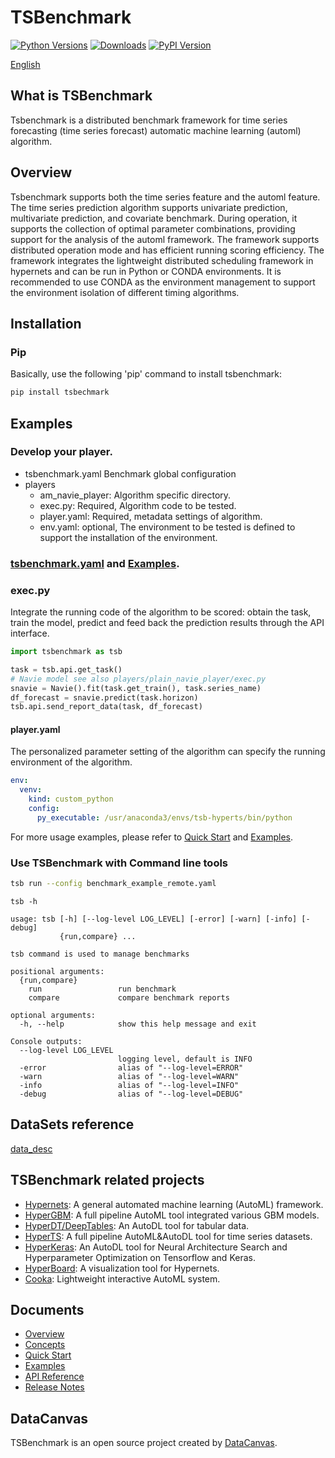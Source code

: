 # TSBenchmark
[![Python Versions](https://img.shields.io/pypi/pyversions/hypergbm.svg)](https://pypi.org/project/hypergbm)
[![Downloads](https://pepy.tech/badge/hypergbm)](https://pepy.tech/project/hypergbm)
[![PyPI Version](https://img.shields.io/pypi/v/hypergbm.svg)](https://pypi.org/project/hypergbm)

[English](README.md)

## What is TSBenchmark
Tsbenchmark is a distributed benchmark framework for time series forecasting (time series forecast) automatic machine learning (automl) algorithm.

## Overview
Tsbenchmark supports both the time series feature and the automl feature. The time series prediction algorithm supports univariate prediction, multivariate prediction, and covariate benchmark.
During operation, it supports the collection of optimal parameter combinations, providing support for the analysis of the automl framework.
The framework supports distributed operation mode and has efficient running scoring efficiency. The framework integrates the lightweight distributed scheduling framework in hypernets and can be run in Python or CONDA environments.
It is recommended to use CONDA as the environment management to support the environment isolation of different timing algorithms.

## Installation

### Pip

Basically, use the following 'pip' command to install tsbenchmark:
```bash
pip install tsbechmark
```

## Examples

### Develop your player.
  - tsbenchmark.yaml Benchmark global configuration
  - players 
    - am_navie_player: Algorithm specific directory.
    - exec.py: Required, Algorithm code to be tested.
    - player.yaml: Required, metadata settings of algorithm.
    - env.yaml: optional, The environment to be tested is defined to support the installation of the environment.

### [tsbenchmark.yaml](tsbenchmark/tests/benchmark.template.yaml) and [Examples](tsbenchmark/tests/benchmark_example_remote.yaml).

### exec.py 

Integrate the running code of the algorithm to be scored: obtain the task, train the model, predict and feed back the prediction results through the API interface.

```python
import tsbenchmark as tsb

task = tsb.api.get_task()
# Navie model see also players/plain_navie_player/exec.py
snavie = Navie().fit(task.get_train(), task.series_name)
df_forecast = snavie.predict(task.horizon)
tsb.api.send_report_data(task, df_forecast)
```

#### player.yaml 

The personalized parameter setting of the algorithm can specify the running environment of the algorithm.
```yaml
env:
  venv:
    kind: custom_python
    config:
      py_executable: /usr/anaconda3/envs/tsb-hyperts/bin/python
```

For more usage examples, please refer to [Quick Start](https://tsbenchmark.readthedocs.io/zh_CN/latest/quickstart.html) and [Examples](https://tsbenchmark.readthedocs.io/zh_CN/latest/examples.html).

### Use TSBenchmark with Command line tools
```bash
tsb run --config benchmark_example_remote.yaml
```

```
tsb -h

usage: tsb [-h] [--log-level LOG_LEVEL] [-error] [-warn] [-info] [-debug]
           {run,compare} ...

tsb command is used to manage benchmarks

positional arguments:
  {run,compare}
    run                 run benchmark
    compare             compare benchmark reports

optional arguments:
  -h, --help            show this help message and exit

Console outputs:
  --log-level LOG_LEVEL
                        logging level, default is INFO
  -error                alias of "--log-level=ERROR"
  -warn                 alias of "--log-level=WARN"
  -info                 alias of "--log-level=INFO"
  -debug                alias of "--log-level=DEBUG"          
```

## DataSets reference
[data_desc](https://tsbenchmark.s3.amazonaws.com/datas/dataset_desc.csv)

## TSBenchmark related projects
* [Hypernets](https://github.com/DataCanvasIO/Hypernets): A general automated machine learning (AutoML) framework.
* [HyperGBM](https://github.com/DataCanvasIO/HyperGBM): A full pipeline AutoML tool integrated various GBM models.
* [HyperDT/DeepTables](https://github.com/DataCanvasIO/DeepTables): An AutoDL tool for tabular data.
* [HyperTS](https://github.com/DataCanvasIO/HyperTS): A full pipeline AutoML&AutoDL tool for time series datasets.
* [HyperKeras](https://github.com/DataCanvasIO/HyperKeras): An AutoDL tool for Neural Architecture Search and Hyperparameter Optimization on Tensorflow and Keras.
* [HyperBoard](https://github.com/DataCanvasIO/HyperBoard): A visualization tool for Hypernets.
* [Cooka](https://github.com/DataCanvasIO/Cooka): Lightweight interactive AutoML system.

## Documents

* [Overview](https://tsbenchmark.readthedocs.io/zh_CN/latest/index.html)
* [Concepts](https://tsbenchmark.readthedocs.io/zh_CN/latest/concepts.html)
* [Quick Start](https://tsbenchmark.readthedocs.io/zh_CN/latest/quickstart.html)
* [Examples](https://tsbenchmark.readthedocs.io/zh_CN/latest/examples.html)
* [API Reference](https://tsbenchmark.readthedocs.io/zh_CN/latest/api_docs/modules.html)
* [Release Notes](https://tsbenchmark.readthedocs.io/zh_CN/latest/release_note.html)

## DataCanvas
TSBenchmark is an open source project created by [DataCanvas](https://www.datacanvas.com/).

